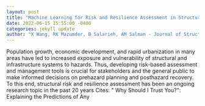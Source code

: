 ```yaml
--- 
layout: post 
title: "Machine Learning for Risk and Resilience Assessment in Structural Engineering: Progress and Future Trends" 
date: 2022-06-15 15:55:00 -0400 
categories: jekyll update 
author: "X Wang, RK Mazumder, B Salarieh, AM Salman - Journal of Structural , 2022" 
--- 
```

Population growth, economic development, and rapid urbanization in many areas have led to increased exposure and vulnerability of structural and infrastructure systems to hazards. Thus, developing risk-based assessment and management tools is crucial for stakeholders and the general public to make informed decisions on prehazard planning and posthazard recovery. To this end, structural risk and resilience assessment has been an ongoing research topic in the past 20 years Cites: " Why Should I Trust You?": Explaining the Predictions of Any